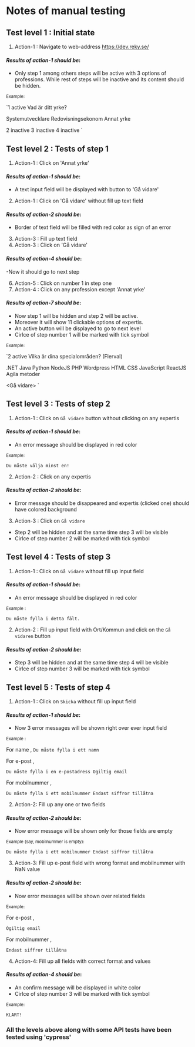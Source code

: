 # Notes of manual testing

## Test level 1 : Initial state

1. Action-1 : Navigate to web-address https://dev.reky.se/

#### _Results of action-1 should be_:

- Only step 1 among others steps will be active with 3 options of professions. While rest of steps will be inactive and its content should be hidden.

<sub>Example:</sub>

`1 active
Vad är ditt yrke?

Systemutvecklare Redovisningsekonom Annat yrke

2 inactive
3 inactive
4 inactive
`

## Test level 2 : Tests of step 1

1. Action-1 : Click on 'Annat yrke'

#### _Results of action-1 should be_:

- A text input field will be displayed with button to 'Gå vidare'

2. Action-1 : Click on 'Gå vidare' without fill up text field

#### _Results of action-2 should be_:

- Border of text field will be filled with red color as sign of an error

3. Action-3 : Fill up text field
4. Action-3 : Click on 'Gå vidare'

#### _Results of action-4 should be_:

-Now it should go to next step

<!-- Back to step one to test it in another way -->

6. Action-5 : Click on number 1 in step one
7. Action-4 : Click on any profession except 'Annat yrke'

#### _Results of action-7 should be_:

- Now step 1 will be hidden and step 2 will be active.
- Moreover it will show 11 clickable options of expertis.
- An active button will be displayed to go to next level
- Cirlce of step number 1 will be marked with tick symbol

<sub>Example:</sub>

`2 active
Vilka är dina specialområden? (Flerval)

.NET Java Python NodeJS PHP Wordpress HTML CSS JavaScript ReactJS Agila metoder

<Gå vidare>
`

## Test level 3 : Tests of step 2

1. Action-1 : Click on `Gå vidare` button without clicking on any expertis

#### _Results of action-1 should be_:

- An error message should be displayed in red color

<sub>Example:</sub>

`Du måste välja minst en!`

2. Action-2 : Click on any expertis

#### _Results of action-2 should be_:

- Error message should be disappeared and expertis (clicked one) should have colored background

3. Action-3 : Click on `Gå vidare`

- Step 2 will be hidden and at the same time step 3 will be visible
- Cirlce of step number 2 will be marked with tick symbol

## Test level 4 : Tests of step 3

1. Action-1 : Click on `Gå vidare` without fill up input field

#### _Results of action-1 should be_:

- An error message should be displayed in red color

<sub>Example :</sub>

`Du måste fylla i detta fält.`

2. Action-2 : Fill up input field with Ort/Kommun and click on the `Gå vidaren` button

#### _Results of action-2 should be_:

- Step 3 will be hidden and at the same time step 4 will be visible
- Cirlce of step number 3 will be marked with tick symbol

## Test level 5 : Tests of step 4

1. Action-1 : Click on `Skicka` without fill up input field

#### _Results of action-1 should be_:

- Now 3 error messages will be shown right over ever input field

<sub>Example :</sub>

For name ,
`Du måste fylla i ett namn`

For e-post ,

`Du måste fylla i en e-postadress
Ogiltig email`

For mobilnummer ,

`Du måste fylla i ett mobilnummer
Endast siffror tillåtna`

2. Action-2: Fill up any one or two fields

#### _Results of action-2 should be_:

- Now error message will be shown only for those fields are empty

<sub>Example (say, mobilnummer is empty):</sub>

`Du måste fylla i ett mobilnummer
Endast siffror tillåtna`

3. Action-3: Fill up e-post field with wrong format and mobilnummer with NaN value

#### _Results of action-2 should be_:

- Now error messages will be shown over related fields

<sub>Example:</sub>

For e-post ,

`Ogiltig email`

For mobilnummer ,

`Endast siffror tillåtna`

4. Action-4: Fill up all fields with correct format and values

#### _Results of action-4 should be_:

- An confirm message will be displayed in white color
- Cirlce of step number 3 will be marked with tick symbol

<sub>Example:</sub>

`KLART!`

### All the levels above along with some API tests have been tested using 'cypress'
